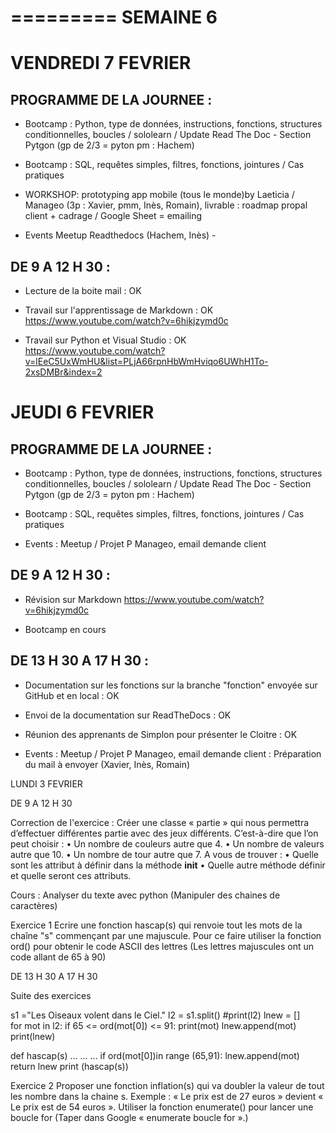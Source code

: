 =========
SEMAINE 6
=========

VENDREDI 7 FEVRIER
==================

PROGRAMME DE LA JOURNEE :
-------------------------
- Bootcamp : Python, type de données, instructions, fonctions, structures conditionnelles, boucles / sololearn / Update Read The Doc - Section Pytgon (gp de 2/3 = pyton pm : Hachem)

- Bootcamp : SQL, requêtes simples, filtres, fonctions, jointures / Cas pratiques

- WORKSHOP: prototyping app mobile (tous le monde)by Laeticia / Manageo (3p : Xavier, pmm, Inès, Romain), livrable : roadmap propal client + cadrage / Google Sheet = emailing

- Events Meetup Readthedocs (Hachem, Inès) - 

DE 9 A 12 H 30 :
----------------
- Lecture de la boite mail : OK

- Travail sur l'apprentissage de Markdown : OK
  https://www.youtube.com/watch?v=6hikjzymd0c

- Travail sur Python et Visual Studio : OK
  https://www.youtube.com/watch?v=lEeC5UxWmHU&list=PLjA66rpnHbWmHviqo6UWhH1To-2xsDMBr&index=2



JEUDI 6 FEVRIER
===============

PROGRAMME DE LA JOURNEE :
-------------------------
- Bootcamp : Python, type de données, instructions, fonctions, structures conditionnelles, boucles / sololearn / Update Read The Doc - Section Pytgon (gp de 2/3 = pyton pm : Hachem)

- Bootcamp : SQL, requêtes simples, filtres, fonctions, jointures / Cas pratiques

- Events : Meetup / Projet P Manageo, email demande client

DE 9 A 12 H 30 :
----------------

- Révision sur Markdown
  https://www.youtube.com/watch?v=6hikjzymd0c

- Bootcamp en cours

DE 13 H 30 A 17 H 30 :
----------------------

- Documentation sur les fonctions sur la branche "fonction" envoyée sur GitHub et en local : OK

- Envoi de la documentation sur ReadTheDocs : OK

- Réunion des apprenants de Simplon pour présenter le Cloitre : OK

- Events : Meetup / Projet P Manageo, email demande client : 
  Préparation du mail à envoyer (Xavier, Inès, Romain)





































LUNDI 3 FEVRIER 

DE 9 A 12 H 30

Correction de l'exercice :
Créer une classe « partie » qui nous permettra d’effectuer différentes
partie avec des jeux différents. C’est-à-dire que l’on peut choisir :
• Un nombre de couleurs autre que 4.
• Un nombre de valeurs autre que 10.
• Un nombre de tour autre que 7.
A vous de trouver :
• Quelle sont les attribut à définir dans la méthode __init__
• Quelle autre méthode définir et quelle seront ces attributs.


Cours : Analyser du texte avec python
(Manipuler des chaines de caractères)

Exercice 1
Ecrire une fonction hascap(s) qui renvoie tout les mots de la chaîne "s" commençant par une majuscule.
Pour ce faire utiliser la fonction ord() pour obtenir le code ASCII des lettres
(Les lettres majuscules ont un code allant de 65 à 90)

DE 13 H 30 A 17 H 30

Suite des exercices

   s1 ="Les Oiseaux volent dans le Ciel."
   l2 = s1.split()
   #print(l2)
   lnew = []      
   for mot in l2:
       if 65 <= ord(mot[0]) <= 91:
           print(mot)
           lnew.append(mot)
       print(lnew)       

def hascap(s)
    ...
    ...
    ...
    if ord(mot[0])in range (65,91):
        lnew.append(mot)
    return lnew
print (hascap(s))


Exercice 2
Proposer une fonction inflation(s) qui va doubler la valeur de tout les nombre dans la chaine s. 
Exemple : « Le prix est de 27 euros » devient « Le prix est de 54 euros ».
Utiliser la fonction enumerate() pour lancer une boucle for (Taper dans Google « enumerate boucle for ».)


        







